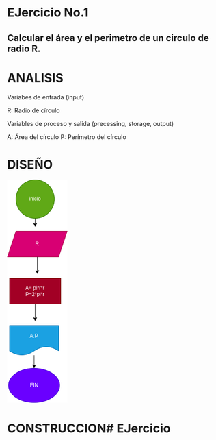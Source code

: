 # EJercicio No.1

## Calcular el área y el perimetro de un circulo de radio R.

# ANALISIS

Variabes de entrada (input)

R: Radio de círculo

Variables de proceso y salida (precessing, storage, output)

A: Área del círculo
P: Perímetro del círculo

# DISEÑO

![Diagrama de flujo](diagrama.png "Diagrama de flujo")

# CONSTRUCCION# EJercicio 